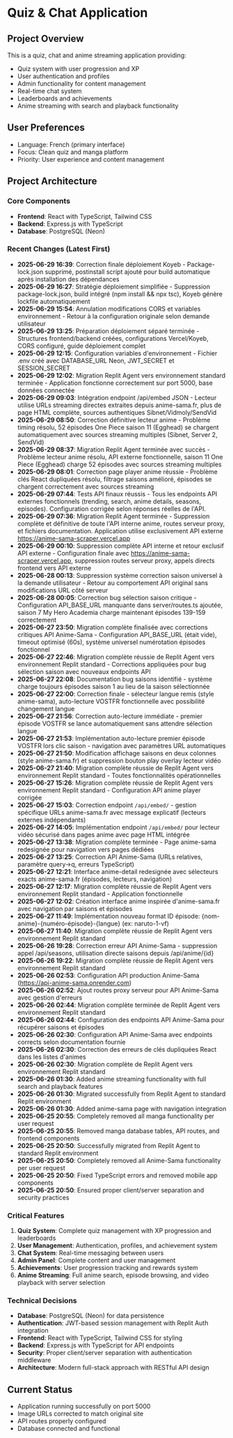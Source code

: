 # Quiz & Chat Application

## Project Overview
This is a quiz, chat and anime streaming application providing:
- Quiz system with user progression and XP
- User authentication and profiles
- Admin functionality for content management
- Real-time chat system
- Leaderboards and achievements
- Anime streaming with search and playback functionality

## User Preferences
- Language: French (primary interface)
- Focus: Clean quiz and manga platform
- Priority: User experience and content management

## Project Architecture

### Core Components
- **Frontend**: React with TypeScript, Tailwind CSS
- **Backend**: Express.js with TypeScript
- **Database**: PostgreSQL (Neon)

### Recent Changes (Latest First)
- **2025-06-29 16:39**: Correction finale déploiement Koyeb - Package-lock.json supprimé, postinstall script ajouté pour build automatique après installation des dépendances
- **2025-06-29 16:27**: Stratégie déploiement simplifiée - Suppression package-lock.json, build intégré (npm install && npx tsc), Koyeb génère lockfile automatiquement
- **2025-06-29 15:54**: Annulation modifications CORS et variables environnement - Retour à la configuration originale selon demande utilisateur
- **2025-06-29 13:25**: Préparation déploiement séparé terminée - Structures frontend/backend créées, configurations Vercel/Koyeb, CORS configuré, guide déploiement complet
- **2025-06-29 12:15**: Configuration variables d'environnement - Fichier .env créé avec DATABASE_URL Neon, JWT_SECRET et SESSION_SECRET
- **2025-06-29 12:02**: Migration Replit Agent vers environnement standard terminée - Application fonctionne correctement sur port 5000, base données connectée
- **2025-06-29 09:03**: Intégration endpoint /api/embed JSON - Lecteur utilise URLs streaming directes extraites depuis anime-sama.fr, plus de page HTML complète, sources authentiques Sibnet/Vidmoly/SendVid
- **2025-06-29 08:50**: Correction définitive lecteur anime - Problème timing résolu, 52 épisodes One Piece saison 11 (Egghead) se chargent automatiquement avec sources streaming multiples (Sibnet, Server 2, SendVid)
- **2025-06-29 08:37**: Migration Replit Agent terminée avec succès - Problème lecteur anime résolu, API externe fonctionnelle, saison 11 One Piece (Egghead) charge 52 épisodes avec sources streaming multiples
- **2025-06-29 08:01**: Correction page player anime réussie - Problème clés React dupliquées résolu, filtrage saisons amélioré, épisodes se chargent correctement avec sources streaming
- **2025-06-29 07:44**: Tests API finaux réussis - Tous les endpoints API externes fonctionnels (trending, search, anime details, seasons, episodes). Configuration corrigée selon réponses réelles de l'API.
- **2025-06-29 07:36**: Migration Replit Agent terminée - Suppression complète et définitive de toute l'API interne anime, routes serveur proxy, et fichiers documentation. Application utilise exclusivement API externe https://anime-sama-scraper.vercel.app
- **2025-06-29 00:10**: Suppression complète API interne et retour exclusif API externe - Configuration finale avec https://anime-sama-scraper.vercel.app, suppression routes serveur proxy, appels directs frontend vers API externe
- **2025-06-28 00:13**: Suppression système correction saison universel à la demande utilisateur - Retour au comportement API original sans modifications URL côté serveur
- **2025-06-28 00:05**: Correction bug sélection saison critique - Configuration API_BASE_URL manquante dans server/routes.ts ajoutée, saison 7 My Hero Academia charge maintenant épisodes 139-159 correctement
- **2025-06-27 23:50**: Migration complète finalisée avec corrections critiques API Anime-Sama - Configuration API_BASE_URL (était vide), timeout optimisé (60s), système universel numérotation épisodes fonctionnel
- **2025-06-27 22:46**: Migration complète réussie de Replit Agent vers environnement Replit standard - Corrections appliquées pour bug sélection saison avec nouveaux endpoints API
- **2025-06-27 22:08**: Documentation bug saisons identifié - système charge toujours épisodes saison 1 au lieu de la saison sélectionnée
- **2025-06-27 22:00**: Correction finale - sélecteur langue remis (style anime-sama), auto-lecture VOSTFR fonctionnelle avec possibilité changement langue
- **2025-06-27 21:56**: Correction auto-lecture immédiate - premier épisode VOSTFR se lance automatiquement sans attendre sélection langue
- **2025-06-27 21:53**: Implémentation auto-lecture premier épisode VOSTFR lors clic saison - navigation avec paramètres URL automatiques
- **2025-06-27 21:50**: Modification affichage saisons en deux colonnes (style anime-sama.fr) et suppression bouton play overlay lecteur vidéo
- **2025-06-27 21:40**: Migration complète réussie de Replit Agent vers environnement Replit standard - Toutes fonctionnalités opérationnelles
- **2025-06-27 15:26**: Migration complète réussie de Replit Agent vers environnement Replit standard - Configuration API anime player corrigée
- **2025-06-27 15:03**: Correction endpoint `/api/embed/` - gestion spécifique URLs anime-sama.fr avec message explicatif (lecteurs externes indépendants)
- **2025-06-27 14:05**: Implémentation endpoint `/api/embed/` pour lecteur vidéo sécurisé dans pages anime avec page HTML intégrée
- **2025-06-27 13:38**: Migration complète terminée - Page anime-sama redesignée pour navigation vers pages dédiées
- **2025-06-27 13:25**: Correction API Anime-Sama (URLs relatives, paramètre query→q, erreurs TypeScript)
- **2025-06-27 12:21**: Interface anime-detail redesignée avec sélecteurs exacts anime-sama.fr (épisodes, lecteurs, navigation)
- **2025-06-27 12:17**: Migration complète réussie de Replit Agent vers environnement Replit standard - Application fonctionnelle
- **2025-06-27 12:02**: Création interface anime inspirée d'anime-sama.fr avec navigation par saisons et épisodes
- **2025-06-27 11:49**: Implémentation nouveau format ID épisode: {nom-anime}-{numéro-épisode}-{langue} (ex: naruto-1-vf)
- **2025-06-27 11:40**: Migration complète réussie de Replit Agent vers environnement Replit standard
- **2025-06-26 19:28**: Correction erreur API Anime-Sama - suppression appel /api/seasons, utilisation directe saisons depuis /api/anime/{id}
- **2025-06-26 19:22**: Migration complète réussie de Replit Agent vers environnement Replit standard
- **2025-06-26 02:53**: Configuration API production Anime-Sama (https://api-anime-sama.onrender.com)
- **2025-06-26 02:52**: Ajout routes proxy serveur pour API Anime-Sama avec gestion d'erreurs
- **2025-06-26 02:44**: Migration complète terminée de Replit Agent vers environnement Replit standard
- **2025-06-26 02:44**: Configuration des endpoints API Anime-Sama pour récupérer saisons et épisodes
- **2025-06-26 02:30**: Configuration API Anime-Sama avec endpoints corrects selon documentation fournie
- **2025-06-26 02:30**: Correction des erreurs de clés dupliquées React dans les listes d'animes
- **2025-06-26 02:30**: Migration complète de Replit Agent vers environnement Replit standard
- **2025-06-26 01:30**: Added anime streaming functionality with full search and playback features
- **2025-06-26 01:30**: Migrated successfully from Replit Agent to standard Replit environment
- **2025-06-26 01:30**: Added anime-sama page with navigation integration
- **2025-06-25 20:55**: Completely removed all manga functionality per user request
- **2025-06-25 20:55**: Removed manga database tables, API routes, and frontend components
- **2025-06-25 20:50**: Successfully migrated from Replit Agent to standard Replit environment
- **2025-06-25 20:50**: Completely removed all Anime-Sama functionality per user request
- **2025-06-25 20:50**: Fixed TypeScript errors and removed mobile app components
- **2025-06-25 20:50**: Ensured proper client/server separation and security practices

### Critical Features
1. **Quiz System**: Complete quiz management with XP progression and leaderboards
2. **User Management**: Authentication, profiles, and achievement system
3. **Chat System**: Real-time messaging between users
4. **Admin Panel**: Complete content and user management
5. **Achievements**: User progression tracking and rewards system
6. **Anime Streaming**: Full anime search, episode browsing, and video playback with server selection

### Technical Decisions
- **Database**: PostgreSQL (Neon) for data persistence
- **Authentication**: JWT-based session management with Replit Auth integration
- **Frontend**: React with TypeScript, Tailwind CSS for styling
- **Backend**: Express.js with TypeScript for API endpoints
- **Security**: Proper client/server separation with authentication middleware
- **Architecture**: Modern full-stack approach with RESTful API design

## Current Status
- Application running successfully on port 5000
- Image URLs corrected to match original site
- API routes properly configured
- Database connected and functional